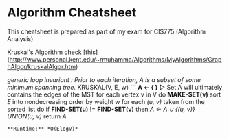 # Algorithm Cheatsheet

This cheatsheet is prepared as part of my exam for CIS775 (Algorithm Analysis)

  Kruskal's Algorithm
  check [this] (http://www.personal.kent.edu/~rmuhamma/Algorithms/MyAlgorithms/GraphAlgor/kruskalAlgor.htm)

  _generic loop invariant :_ *Prior to each iteration, A is a subset of some minimum spanning tree.*
    KRUSKAL(V, E, w)
    ```
    **A ← { }**           ▷ Set A will ultimately contains the edges of the MST
    for each vertex v in V
         do **MAKE-SET(v)**
    sort _E_ into nondecreasing order by weight w
    for each *(u, v)* taken from the sorted list
      do if **FIND-SET(u)** != **FIND-SET(v)** then
          _A ← A ∪ {(u, v)}_
          *UNION(u, v)*
    return _A_
```
**Runtime:** *O(ElogV)*
